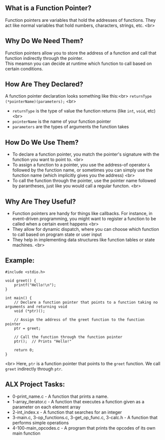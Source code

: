 ## What is a Function Pointer?
Function pointers are variables that hold the addresses of functions. They act like normal variables that hold numbers, characters, strings, etc.
<br\>
## Why Do We Need Them?
Function pointers allow you to store the address of a function and call that function indirectly through the pointer. <br>
This meamsn you can decide at runtime which function to call based on certain conditions.
## How Are They Declared?
A function pointer declaration looks something like this:<br\>
`returnType (*pointerName)(parameters);`
<br\>
* `returnType` is the type of value the function returns (like `int`, `void`, etc)<br\>
* `pointerName` is the name of your function pointer<br>
* `parameters` are the types of arguments the function takes
## How Do We Use Them?
* To declare a function pointer, you match the pointer's signature with the function you want to point to.
<br\>
* To assign a function to a pointer, you use the address-of operator `&` followed by the function name, or sometimes you can simply use the function name (which implicitly gives you the address)
<br\>
* To call the function through the pointer, use the pointer name followed by parantheses, just like you would call a regular functon.
<br\>
## Why Are They Useful?
* Function pointers are handy for things like callbacks. For instance, in event-driven programming, you might want to register a function to be called when a certain event happens
<br\>
* They allow for dynamic dispatch, where you can choose which function to call based on program state or user input
* They help in implementing data structures like function tables or state machines.
<br\>
## Example:
```
#include <stdio.h>

void greet() {
    printf("Hello!\n");
}

int main() {
    // Declare a function pointer that points to a function taking no arguments and returning void
    void (*ptr)();
    
    // Assign the address of the greet function to the function pointer
    ptr = greet;
    
    // Call the function through the function pointer
    ptr();  // Prints "Hello!"

    return 0;
}
```
<br\>
Here, `ptr` is a function pointer that points to the `greet` function. We call `greet` indirectly through `ptr`.

## ALX Project Tasks:
* 0-print_name.c - A function that prints a name.
* 1-array_iterator.c - A function that executes a function given as a parameter on each element array
* 2-int_index.x - A function that searches for an integer
* 3-main.c, 3-op_functions.c, 3-get_op_func.c, 3-calc.h - A function that performs simple operations
* 4-100-main_opcodes.c - A program that prints the opcodes of its own main function
